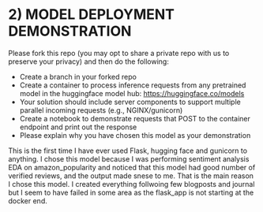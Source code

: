# 2) MODEL DEPLOYMENT DEMONSTRATION
Please fork this repo (you may opt to share a private repo with us to preserve your privacy) and then do the following:
- Create a branch in your forked repo
- Create a container to process inference requests from any pretrained model in the huggingface model hub: https://huggingface.co/models
- Your solution should include server components to support multiple parallel incoming requests (e.g., NGINX/gunicorn)
- Create a notebook to demonstrate requests that POST to the container endpoint and print out the response
- Please explain why you have chosen this model as your demonstration

This is the first time I have ever used Flask, hugging face and gunicorn to anything. I chose this model because I was performing sentiment analysis EDA on amazon_popularity and noticed that this model had good number of verified reviews, and the output made snese to me. That is the main reason I chose this model. I created everything follwoing few blogposts and journal but I seem to have failed in some area as the flask_app is not starting at the docker end.
